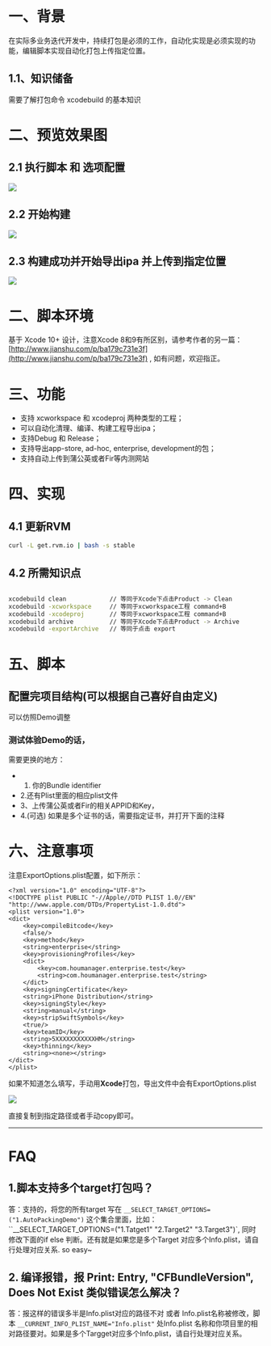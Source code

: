 # 一、背景

在实际多业务迭代开发中，持续打包是必须的工作，自动化实现是必须实现的功能，编辑脚本实现自动化打包上传指定位置。

##  1.1、知识储备

需要了解打包命令 xcodebuild 的基本知识

# 二、预览效果图

## 2.1 执行脚本 和 选项配置

![](http://ww2.sinaimg.cn/large/006tNc79ly1g37m4a2iy9j30k20u2gor.jpg)

## 2.2 开始构建

![](http://ww3.sinaimg.cn/large/006tNc79ly1g37m57lw1fj310e08ggn1.jpg)

## 2.3 构建成功并开始导出ipa 并上传到指定位置

![](https://tva1.sinaimg.cn/large/007S8ZIlly1gjnwwbwdtlj30r105t3zk.jpg)

# 二、脚本环境

基于 Xcode 10+ 设计，注意Xcode 8和9有所区别，请参考作者的另一篇：[http://www.jianshu.com/p/ba179c731e3f](http://www.jianshu.com/p/ba179c731e3f) ,
如有问题，欢迎指正。

# 三、功能

* 支持 xcworkspace 和 xcodeproj 两种类型的工程；
* 可以自动化清理、编译、构建工程导出ipa；
* 支持Debug 和 Release；
* 支持导出app-store, ad-hoc, enterprise, development的包；
* 支持自动上传到蒲公英或者Fir等内测网站

# 四、实现

## 4.1   更新RVM

```bash
curl -L get.rvm.io | bash -s stable
```

## 4.2 所需知识点

```bash

xcodebuild clean 			// 等同于Xcode下点击Product -> Clean
xcodebuild -xcworkspace  	// 等同于xcworkspace工程 command+B
xcodebuild -xcodeproj 		// 等同于xcworkspace工程 command+B
xcodebuild archive 			// 等同于Xcode下点击Product -> Archive
xcodebuild -exportArchive	// 等同于点击 export

```
# 五、脚本

## 配置完项目结构(可以根据自己喜好自由定义)

可以仿照Demo调整

### 测试体验Demo的话，

需要更换的地方：

- 1. 你的Bundle identifier 
- 2.还有Plist里面的相应plist文件
- 3、上传蒲公英或者Fir的相关APPID和Key，
- 4.(可选) 如果是多个证书的话，需要指定证书，并打开下面的注释

# 六、注意事项

注意ExportOptions.plist配置，如下所示：

```plist
<?xml version="1.0" encoding="UTF-8"?>
<!DOCTYPE plist PUBLIC "-//Apple//DTD PLIST 1.0//EN" "http://www.apple.com/DTDs/PropertyList-1.0.dtd">
<plist version="1.0">
<dict>
    <key>compileBitcode</key>
    <false/>
    <key>method</key>
    <string>enterprise</string>
    <key>provisioningProfiles</key>
    <dict>
        <key>com.houmanager.enterprise.test</key>
        <string>com.houmanager.enterprise.test</string>
    </dict>
    <key>signingCertificate</key>
    <string>iPhone Distribution</string>
    <key>signingStyle</key>
    <string>manual</string>
    <key>stripSwiftSymbols</key>
    <true/>
    <key>teamID</key>
    <string>5XXXXXXXXXXXHM</string>
    <key>thinning</key>
    <string><none></string>
</dict>
</plist>
```

如果不知道怎么填写，手动用**Xcode**打包，导出文件中会有ExportOptions.plist

![](https://tva1.sinaimg.cn/large/007S8ZIlly1gjnx0of0olj30yc0cgjtz.jpg)

直接复制到指定路径或者手动copy即可。

---

# FAQ

## 1.脚本支持多个target打包吗？
答：支持的，将您的所有target 写在 `__SELECT_TARGET_OPTIONS=("1.AutoPackingDemo")` 这个集合里面，比如：``__SELECT_TARGET_OPTIONS=("1.Tatget1" "2.Target2" "3.Target3")`, 同时修改下面的if else 判断。还有就是如果您是多个Target 对应多个Info.plist，请自行处理对应关系. so easy~

## 2. 编译报错，报 Print: Entry, "CFBundleVersion", Does Not Exist 类似错误怎么解决？
答：报这样的错误多半是Info.plist对应的路径不对 或者 Info.plist名称被修改，脚本 `__CURRENT_INFO_PLIST_NAME="Info.plist"` 处Info.plist 名称和你项目里的相对路径要对。如果是多个Targget对应多个Info.plist，请自行处理对应关系。


